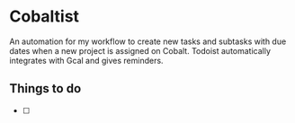 # Cobaltist

An automation for my workflow to create new tasks and subtasks with due dates when a new project is assigned on Cobalt. 
Todoist automatically integrates with Gcal and gives reminders. 

## Things to do

- [ ] 
